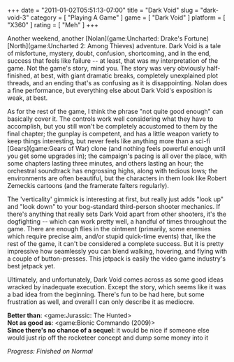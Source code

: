 +++
date = "2011-01-02T05:51:13-07:00"
title = "Dark Void"
slug = "dark-void-3"
category = [ "Playing A Game" ]
game = [ "Dark Void" ]
platform = [ "X360" ]
rating = [ "Meh" ]
+++

Another weekend, another [Nolan](game:Uncharted: Drake's Fortune) [North](game:Uncharted 2: Among Thieves) adventure.  Dark Void is a tale of misfortune, mystery, doubt, confusion, shortcoming, and in the end, success that feels like failure -- at least, that was my interpretation of the game.  Not the game's story, mind you.  The story was very obviously half-finished, at best, with giant dramatic breaks, completely unexplained plot threads, and an ending that's as confusing as it is disappointing.  Nolan does a fine performance, but everything else about Dark Void's exposition is weak, at best.

As for the rest of the game, I think the phrase "not quite good enough" can basically cover it.  The controls work well considering what they have to accomplish, but you still won't be completely accustomed to them by the final chapter; the gunplay is competent, and has a little weapon variety to keep things interesting, but never feels like anything more than a sci-fi [Gears](game:Gears of War) clone (and nothing feels powerful enough until you get some upgrades in); the campaign's pacing is all over the place, with some chapters lasting three minutes, and others lasting an hour; the orchestral soundtrack has engrossing highs, along with tedious lows; the environments are often beautiful, but the characters in them look like Robert Zemeckis cartoons (and the framerate falters regularly).

The 'verticality' gimmick is interesting at first, but really just adds "look up" and "look down" to your bog-standard third-person shooter mechanics.  If there's anything that really sets Dark Void apart from other shooters, it's the dogfighting -- which can work pretty well, a handful of times throughout the game.  There are enough flies in the ointment (primarily, some enemies which require precise aim, and/or stupid quick-time events) that, like the rest of the game, it can't be considered a complete success.  But it is pretty impressive how seamlessly you can blend walking, hovering, and flying with a couple of button-presses.  This jetpack is easily the video game industry's best jetpack yet.

Ultimately, and unfortunately, Dark Void comes across as some good ideas wracked by inadequate execution.  Except the story, which seems like it was a bad idea from the beginning.  There's fun to be had here, but some frustration as well, and overall I can only describe it as mediocre.

<b>Better than</b>: <game:Jurassic: The Hunted>  
<b>Not as good as</b>: <game:Bionic Commando (2009)>  
<b>Since there's no chance of a sequel</b>: it would be nice if someone else would just rip off the rocketeer concept and dump some money into it

<i>Progress: Finished on Normal</i>